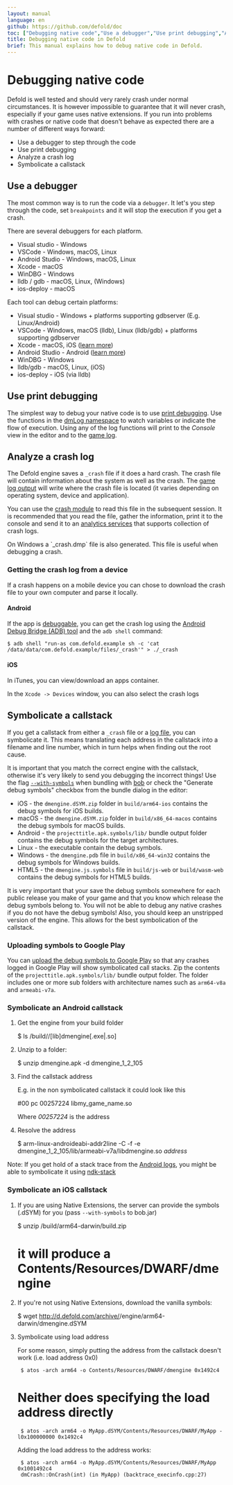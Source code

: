 ```yaml
---
layout: manual
language: en
github: https://github.com/defold/doc
toc: ["Debugging native code","Use a debugger","Use print debugging","Analyze a crash log","Getting the crash log from a device","Android","iOS","Symbolicate a callstack","Uploading symbols to Google Play","Symbolicate an Android callstack","Symbolicate an iOS callstack"]
title: Debugging native code in Defold
brief: This manual explains how to debug native code in Defold.
---
```


# Debugging native code

Defold is well tested and should very rarely crash under normal circumstances. It is however impossible to guarantee that it will never crash, especially if your game uses native extensions. If you run into problems with crashes or native code that doesn't behave as expected there are a number of different ways forward:

* Use a debugger to step through the code
* Use print debugging
* Analyze a crash log
* Symbolicate a callstack


## Use a debugger

The most common way is to run the code via a `debugger`. It let's you step through the code, set `breakpoints` and it will stop the execution if you get a crash.

There are several debuggers for each platform.

* Visual studio - Windows
* VSCode - Windows, macOS, Linux
* Android Studio - Windows, macOS, Linux
* Xcode - macOS
* WinDBG - Windows
* lldb / gdb - macOS, Linux, (Windows)
* ios-deploy - macOS

Each tool can debug certain platforms:

* Visual studio - Windows + platforms supporting gdbserver (E.g. Linux/Android)
* VSCode - Windows, macOS (lldb), Linux (lldb/gdb) + platforms supporting gdbserver
* Xcode -  macOS, iOS ([learn more](/manuals/debugging-native-code-ios))
* Android Studio - Android ([learn more](/manuals/debugging-native-code-android))
* WinDBG - Windows
* lldb/gdb - macOS, Linux, (iOS)
* ios-deploy - iOS (via lldb)


## Use print debugging

The simplest way to debug your native code is to use [print debugging](http://en.wikipedia.org/wiki/Debugging#Techniques). Use the functions in the [dmLog namespace](/ref/stable/dmLog/) to watch variables or indicate the flow of execution. Using any of the log functions will print to the *Console* view in the editor and to the [game log](/manuals/debugging-game-and-system-logs).


## Analyze a crash log

The Defold engine saves a `_crash` file if it does a hard crash. The crash file will contain information about the system as well as the crash. The [game log output](/manuals/debugging-game-and-system-logs) will write where the crash file is located (it varies depending on operating system, device and application).

You can use the [crash module](https://www.defold.com/ref/crash/) to read this file in the subsequent session. It is recommended that you read the file, gather the information, print it to the console and send it to an [analytics services](/tags/stars/analytics/) that supports collection of crash logs.

<div class='important' markdown='1'>
On Windows a `_crash.dmp` file is also generated. This file is useful when debugging a crash.
</div>

### Getting the crash log from a device

If a crash happens on a mobile device you can chose to download the crash file to your own computer and parse it locally.

#### Android

If the app is [debuggable](/manuals/project-settings/#android), you can get the crash log using the [Android Debug Bridge (ADB) tool](https://developer.android.com/studio/command-line/adb.html) and the `adb shell` command:

```
$ adb shell "run-as com.defold.example sh -c 'cat /data/data/com.defold.example/files/_crash'" > ./_crash
```

#### iOS

In iTunes, you can view/download an apps container.

In the `Xcode -> Devices` window, you can also select the crash logs


## Symbolicate a callstack

If you get a callstack from either a `_crash` file or a [log file](/manuals/debugging-game-and-system-logs), you can symbolicate it. This means translating each address in the callstack into a filename and line number, which in turn helps when finding out the root cause.

It is important that you match the correct engine with the callstack, otherwise it's very likely to send you debugging the incorrect things! Use the flag [`--with-symbols`](https://www.defold.com/manuals/bob/) when bundling with [bob](https://www.defold.com/manuals/bob/) or check the "Generate debug symbols" checkbox from the bundle dialog in the editor:

* iOS - the `dmengine.dSYM.zip` folder in `build/arm64-ios` contains the debug symbols for iOS builds.
* macOS - the `dmengine.dSYM.zip` folder in `build/x86_64-macos` contains the debug symbols for macOS builds.
* Android - the `projecttitle.apk.symbols/lib/` bundle output folder contains the debug symbols for the target architectures.
* Linux - the executable contain the debug symbols.
* Windows - the `dmengine.pdb` file in `build/x86_64-win32` contains the debug symbols for Windows builds.
* HTML5 - the `dmengine.js.symbols` file in `build/js-web` or `build/wasm-web` contains the debug symbols for HTML5 builds.

<div class='important' markdown='1'>
It is very important that your save the debug symbols somewhere for each public release you make of your game and that you know which release the debug symbols belong to. You will not be able to debug any native crashes if you do not have the debug symbols! Also, you should keep an unstripped version of the engine. This allows for the best symbolication of the callstack.
</div>


### Uploading symbols to Google Play
You can [upload the debug symbols to Google Play](https://developer.android.com/studio/build/shrink-code#android_gradle_plugin_version_40_or_earlier_and_other_build_systems) so that any crashes logged in Google Play will show symbolicated call stacks. Zip the contents of the `projecttitle.apk.symbols/lib/` bundle output folder. The folder includes one or more sub folders with architecture names such as `arm64-v8a` and `armeabi-v7a`.


### Symbolicate an Android callstack

1. Get the engine from your build folder

	$ ls <project>/build/<platform>/[lib]dmengine[.exe|.so]

1. Unzip to a folder:

	$ unzip dmengine.apk -d dmengine_1_2_105

1. Find the callstack address

	E.g. in the non symbolicated callstack it could look like this

	#00 pc 00257224 libmy_game_name.so

	Where *00257224* is the address

1. Resolve the address

    $ arm-linux-androideabi-addr2line -C -f -e dmengine_1_2_105/lib/armeabi-v7a/libdmengine.so _address_

Note: If you get hold of a stack trace from the [Android logs](/manuals/debugging-game-and-system-logs), you might be able to symbolicate it using [ndk-stack](https://developer.android.com/ndk/guides/ndk-stack.html)

### Symbolicate an iOS callstack

1. If you are using Native Extensions, the server can provide the symbols (.dSYM) for you (pass `--with-symbols` to bob.jar)

	$ unzip <project>/build/arm64-darwin/build.zip
	# it will produce a Contents/Resources/DWARF/dmengine

1. If you're not using Native Extensions, download the vanilla symbols:

	$ wget http://d.defold.com/archive/<sha1>/engine/arm64-darwin/dmengine.dSYM

1. Symbolicate using load address

	For some reason, simply putting the address from the callstack doesn't work (i.e. load address 0x0)

		$ atos -arch arm64 -o Contents/Resources/DWARF/dmengine 0x1492c4

	# Neither does specifying the load address directly

		$ atos -arch arm64 -o MyApp.dSYM/Contents/Resources/DWARF/MyApp -l0x100000000 0x1492c4

	Adding the load address to the address works:

		$ atos -arch arm64 -o MyApp.dSYM/Contents/Resources/DWARF/MyApp 0x1001492c4
		dmCrash::OnCrash(int) (in MyApp) (backtrace_execinfo.cpp:27)
